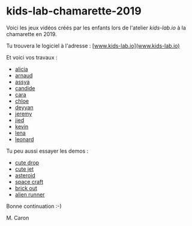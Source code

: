 # kids-lab-chamarette-2019
Voici les jeux vidéos créés par les enfants lors de l'atelier *kids-lab.io* à la chamarette en 2019.

Tu trouvera le logiciel à l'adresse : [www.kids-lab.io](www.kids-lab.io)

Et voici vos travaux :
* [alicia](http://www.kids-lab.io?lang=fr&level=0&debug=false&src=kids-lab-chamarette-2019%2Fmaster%2Falicia.xml)
* [arnaud](http://www.kids-lab.io?lang=fr&level=0&debug=false&src=kids-lab-chamarette-2019%2Fmaster%2Farnaud.xml)
* [assya](http://www.kids-lab.io?lang=fr&level=0&debug=false&src=kids-lab-chamarette-2019%2Fmaster%2Fassya.xml)
* [candide](http://www.kids-lab.io?lang=fr&level=0&debug=false&src=kids-lab-chamarette-2019%2Fmaster%2Fcandide.xml)
* [cara](http://www.kids-lab.io?lang=fr&level=0&debug=false&src=kids-lab-chamarette-2019%2Fmaster%2Fcara.xml)
* [chloe](http://www.kids-lab.io?lang=fr&level=0&debug=false&src=kids-lab-chamarette-2019%2Fmaster%2Fchloe.xml)
* [deyyan](http://www.kids-lab.io?lang=fr&level=0&debug=false&src=kids-lab-chamarette-2019%2Fmaster%2Fdeyyan.xml)
* [jeremy](http://www.kids-lab.io?lang=fr&level=0&debug=false&src=kids-lab-chamarette-2019%2Fmaster%2Fjeremy.xml)
* [jied](http://www.kids-lab.io?lang=fr&level=0&debug=false&src=kids-lab-chamarette-2019%2Fmaster%2Fjied.xml)
* [kevin](http://www.kids-lab.io?lang=fr&level=0&debug=false&src=kids-lab-chamarette-2019%2Fmaster%2Fkevin.xml)
* [lena](http://www.kids-lab.io?lang=fr&level=0&debug=false&src=kids-lab-chamarette-2019%2Fmaster%2Flena.xml)
* [leonard](http://www.kids-lab.io?lang=fr&level=0&debug=false&src=kids-lab-chamarette-2019%2Fmaster%2Fleonard.xml)


Tu peu aussi essayer les demos :
* [cute drop](http://www.kids-lab.io/?lang=fr&level=0&debug=false&demo=cute_drop)
* [cute jet](http://www.kids-lab.io/?lang=fr&level=0&debug=false&demo=cute_jet)
* [asteroid](http://www.kids-lab.io/?lang=fr&level=0&debug=false&demo=asteroid)
* [space craft](http://www.kids-lab.io/?lang=fr&level=0&debug=false&demo=space_craft)
* [brick out](http://www.kids-lab.io/?lang=fr&level=0&debug=false&demo=brick_out)
* [alien runner](http://www.kids-lab.io/?lang=fr&level=0&debug=false&demo=alien_runner)

Bonne continuation :-)

M. Caron